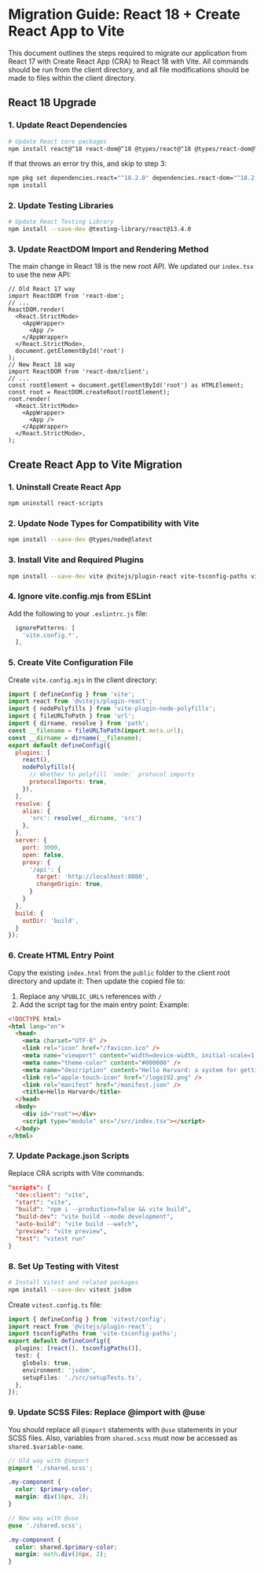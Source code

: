 # Migration Guide: React 18 + Create React App to Vite

This document outlines the steps required to migrate our application from React 17 with Create React App (CRA) to React 18 with Vite. All commands should be run from the client directory, and all file modifications should be made to files within the client directory.

## React 18 Upgrade

### 1. Update React Dependencies

```bash
# Update React core packages
npm install react@^18 react-dom@^18 @types/react@^18 @types/react-dom@^18
```
If that throws an error try this, and skip to step 3:
```bash
npm pkg set dependencies.react="^18.2.0" dependencies.react-dom="^18.2.0" dependencies.@testing-library/react="^14.0.0" dependencies.@testing-library/user-event="^14.4.3" dependencies.@types/react="^18.0.28" dependencies.@types/react-dom="^18.0.11"
npm install
```
### 2. Update Testing Libraries
```bash
# Update React Testing Library
npm install --save-dev @testing-library/react@13.4.0
```
### 3. Update ReactDOM Import and Rendering Method
The main change in React 18 is the new root API. We updated our `index.tsx` to use the new API:
```tsx
// Old React 17 way
import ReactDOM from 'react-dom';
// ...
ReactDOM.render(
  <React.StrictMode>
    <AppWrapper>
      <App />
    </AppWrapper>
  </React.StrictMode>,
  document.getElementById('root')
);
// New React 18 way
import ReactDOM from 'react-dom/client';
// ...
const rootElement = document.getElementById('root') as HTMLElement;
const root = ReactDOM.createRoot(rootElement);
root.render(
  <React.StrictMode>
    <AppWrapper>
      <App />
    </AppWrapper>
  </React.StrictMode>,
);
```
## Create React App to Vite Migration
### 1. Uninstall Create React App
```bash
npm uninstall react-scripts
```
### 2. Update Node Types for Compatibility with Vite
```bash
npm install --save-dev @types/node@latest
```
### 3. Install Vite and Required Plugins
```bash
npm install --save-dev vite @vitejs/plugin-react vite-tsconfig-paths vite-plugin-node-polyfills
```

### 4. Ignore vite.config.mjs from ESLint

Add the following to your `.eslintrc.js` file:
```js
  ignorePatterns: [
    'vite.config.*',
  ],
```

### 5. Create Vite Configuration File
Create `vite.config.mjs` in the client directory:
```javascript
import { defineConfig } from 'vite';
import react from '@vitejs/plugin-react';
import { nodePolyfills } from 'vite-plugin-node-polyfills';
import { fileURLToPath } from 'url';
import { dirname, resolve } from 'path';
const __filename = fileURLToPath(import.meta.url);
const __dirname = dirname(__filename);
export default defineConfig({
  plugins: [
    react(),
    nodePolyfills({
      // Whether to polyfill `node:` protocol imports
      protocolImports: true,
    }),
  ],
  resolve: {
    alias: {
      'src': resolve(__dirname, 'src')
    },
  },
  server: {
    port: 3000,
    open: false,
    proxy: {
      '/api': {
        target: 'http://localhost:8080',
        changeOrigin: true,
      }
    }
  },
  build: {
    outDir: 'build',
  }
});
```
### 6. Create HTML Entry Point
Copy the existing `index.html` from the `public` folder to the client root directory and update it:
Then update the copied file to:
1. Replace any `%PUBLIC_URL%` references with `/`
2. Add the script tag for the main entry point:
Example:
```html
<!DOCTYPE html>
<html lang="en">
  <head>
    <meta charset="UTF-8" />
    <link rel="icon" href="/favicon.ico" />
    <meta name="viewport" content="width=device-width, initial-scale=1.0" />
    <meta name="theme-color" content="#000000" />
    <meta name="description" content="Hello Harvard: a system for getting your course set up" />
    <link rel="apple-touch-icon" href="/logo192.png" />
    <link rel="manifest" href="/manifest.json" />
    <title>Hello Harvard</title>
  </head>
  <body>
    <div id="root"></div>
    <script type="module" src="/src/index.tsx"></script>
  </body>
</html>
```
### 7. Update Package.json Scripts
Replace CRA scripts with Vite commands:
```json
"scripts": {
  "dev:client": "vite",
  "start": "vite",
  "build": "npm i --production=false && vite build",
  "build-dev": "vite build --mode development",
  "auto-build": "vite build --watch",
  "preview": "vite preview",
  "test": "vitest run"
}
```
### 8. Set Up Testing with Vitest
```bash
# Install Vitest and related packages
npm install --save-dev vitest jsdom
```
Create `vitest.config.ts` file:
```typescript
import { defineConfig } from 'vitest/config';
import react from '@vitejs/plugin-react';
import tsconfigPaths from 'vite-tsconfig-paths';
export default defineConfig({
  plugins: [react(), tsconfigPaths()],
  test: {
    globals: true,
    environment: 'jsdom',
    setupFiles: './src/setupTests.ts',
  },
});
```

### 9. Update SCSS Files: Replace @import with @use

You should replace all `@import` statements with `@use` statements in your SCSS files. Also, variables from `shared.scss` must now be accessed as `shared.$variable-name`.

```scss
// Old way with @import
@import './shared.scss';

.my-component {
  color: $primary-color;
  margin: div(16px, 2);
}

// New way with @use
@use './shared.scss';

.my-component {
  color: shared.$primary-color;
  margin: math.div(16px, 2);
}
```
